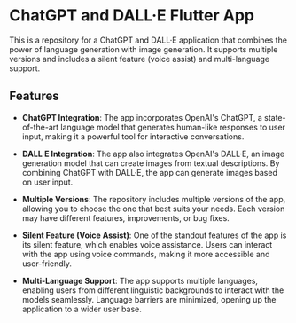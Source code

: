# ChatGPT and DALL·E Flutter App

This is a repository for a ChatGPT and DALL·E application that combines the power of language generation with image generation. It supports multiple versions and includes a silent feature (voice assist) and multi-language support.

## Features

- **ChatGPT Integration**: The app incorporates OpenAI's ChatGPT, a state-of-the-art language model that generates human-like responses to user input, making it a powerful tool for interactive conversations.

- **DALL·E Integration**: The app also integrates OpenAI's DALL·E, an image generation model that can create images from textual descriptions. By combining ChatGPT with DALL·E, the app can generate images based on user input.

- **Multiple Versions**: The repository includes multiple versions of the app, allowing you to choose the one that best suits your needs. Each version may have different features, improvements, or bug fixes.

- **Silent Feature (Voice Assist)**: One of the standout features of the app is its silent feature, which enables voice assistance. Users can interact with the app using voice commands, making it more accessible and user-friendly.

- **Multi-Language Support**: The app supports multiple languages, enabling users from different linguistic backgrounds to interact with the models seamlessly. Language barriers are minimized, opening up the application to a wider user base.
